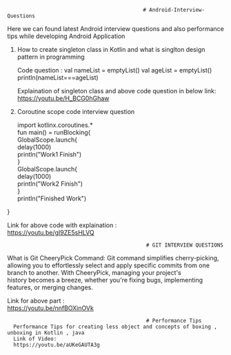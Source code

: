                                                 # Android-Interview-Questions  
                                                
Here we can found latest Android interview questions and also performance tips while developing Android Application

1. How to create singleton class in Kotlin and what is singlton design pattern in programming
   
   Code question :
   val nameList = emptyList<String>()
   val ageList = emptyList<Int>()
   println(nameList===ageList)

   Explaination of singleton class and above code question in below link:    
   https://youtu.be/H_BCG0hGhaw

3. Coroutine scope code interview question
   
   import kotlinx.coroutines.*  
   fun main() = runBlocking{  
   GlobalScope.launch{  
    delay(1000)  
    println("Work1 Finish")  
   }  
   GlobalScope.launch{    
     delay(1000)  
    println("Work2 Finish")  
   }  
     println("Finished Work")  
     
  }  

  Link for above code with explaination :  
  https://youtu.be/gI9ZE5sHLVQ  

                                                 # GIT INTERVIEW QUESTIONS  
  What is Git CheeryPick Command:
  Git command simplifies cherry-picking, allowing you to effortlessly select and apply specific commits from one branch to another. With CheeryPick, managing your project's  
  history becomes a breeze, whether  you're  fixing bugs, implementing features, or merging changes.  
  
  Link for above part :   
  https://youtu.be/nnfBOXinOVk
                                                 
                                                 # Performance Tips
      Performance Tips for creating less object and concepts of boxing , unboxing in Kotlin , java
      Link of Video:
      https://youtu.be/aUKeGAUTA3g
   
